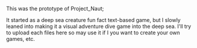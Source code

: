 This was the prototype of Project_Naut;

It started as a deep sea creature fun fact text-based game, but I slowly leaned into making it a visual adventure dive game into the deep sea.
I'll try to upload each files here so may use it if I you want to create your own games, etc.
